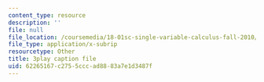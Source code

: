 ```yaml
---
content_type: resource
description: ''
file: null
file_location: /coursemedia/18-01sc-single-variable-calculus-fall-2010/62265167c2755cccad8883a7e1d3487f_HgEqXhsIq_g.vtt
file_type: application/x-subrip
resourcetype: Other
title: 3play caption file
uid: 62265167-c275-5ccc-ad88-83a7e1d3487f
---
```

